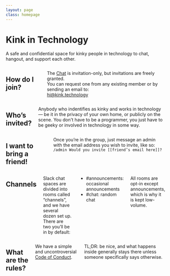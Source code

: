 ```yaml
---
layout: page
class: homepage
---
```


<div class="intro clearfix">
	<div class="row">
		<h1>Kink in Technology</h1>
		<p class="lead">A safe and confidential space for kinky people in technology to chat, hangout, and support each other.</p>
	</div>
</div>

<div class="row">
	<div class="medium-6 columns">
		<h2>How do I join?</h2>
		<p>The <a href="http://slack.com">Chat</a> is invitation-only, but invitations are freely granted.<br>You can request one from any existing member or by sending an email to:<br />
		<a href="mailto:hi@kink.technology">hi@kink.technology</a></p>
	</div>
	<div class="medium-6 columns">
		<h2>Who&rsquo;s invited?</h2>
		<p>Anybody who indentifies as kinky and works in technology &mdash; be it in the privacy of your own home, or publicly on the scene. You don't have to be a programmer, you just have to be geeky or involved in technology in some way.</p>
	</div>
	<div class="columns hr"></div>
</div>
<div class="row">
	<div class="columns">
		<h2>I want to bring a friend!</h2>
		<p>Once you’re in the group, just message an admin with the email address you wish to invite, like so:<br>
		<code>/admin Would you invite [[friend&rsquo;s email here]]?</code></p>
	</div>
	<div class="columns hr"></div>
</div>
<div class="row">
	<div class="medium-6 columns">
		<h2>Channels</h2>
		<p>Slack chat spaces are divided into rooms called &ldquo;channels&rdquo;, and we have several dozen set up. There are two you&rsquo;ll be in by default:</p>
		<ul class="no-bullets">
			<li><span class="label radius">#announcements:</span> occasional announcements</li>
			<li><span class="label radius">#chat:</span> random chat</li>
		</ul>
		<p>All rooms are opt-in except <span class="label radius">announcements</span>, which is why it is kept low-volume.</p>
	</div>
	<div class="medium-6 columns">
		<h2>What are the rules?</h2>
		<p>We have a simple and uncontroversial <a href="/coc.html">Code of Conduct</a>.</p> <p><span class="label radius">TL;DR:</span> be nice, and what happens inside generally stays there unless someone specifically says otherwise.</p>
	</div>
</div>
